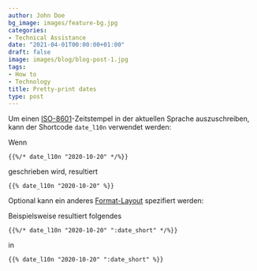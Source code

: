 ```yaml
---
author: John Doe
bg_image: images/feature-bg.jpg
categories:
- Technical Assistance
date: "2021-04-01T00:00:00+01:00"
draft: false
image: images/blog/blog-post-1.jpg
tags:
- How to
- Technology
title: Pretty-print dates
type: post
---
```


Um einen [ISO-8601](https://en.wikipedia.org/wiki/ISO_8601)-Zeitstempel in der aktuellen Sprache auszuschreiben, kann der Shortcode `date_l10n` verwendet werden:

Wenn

```
{{%/* date_l10n "2020-10-20" */%}}
```

geschrieben wird, resultiert

```
{{% date_l10n "2020-10-20" %}}
```

Optional kann ein anderes [Format-Layout](https://gohugo.io/functions/dateformat/#datetime-formatting-layouts) spezifiert werden:

Beispielsweise resultiert folgendes

```
{{%/* date_l10n "2020-10-20" ":date_short" */%}}
```

in

```
{{% date_l10n "2020-10-20" ":date_short" %}}
```
